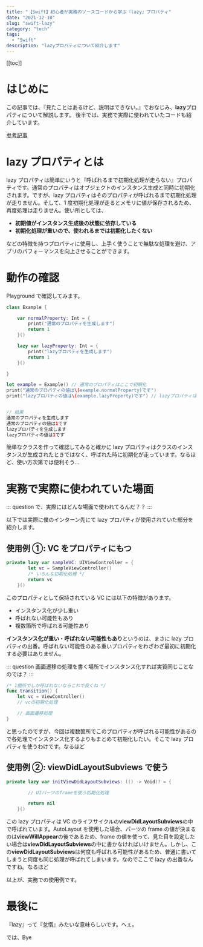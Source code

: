 ```yaml
---
title: "【Swift】初心者が実務のソースコードから学ぶ『lazy』プロパティ"
date: "2021-12-10"
slug: "swift-lazy"
category: "tech"
tags:
  - "Swift"
description: "lazyプロパティについて紹介します"
---
```


[[toc]]

# はじめに

この記事では、『見たことはあるけど、説明はできない。』でおなじみ、**lazy**プロパティについて解説します。
後半では、実務で実際に使われていたコードも紹介しています。

[参考記事](https://qiita.com/shiz/items/782979bd8a539c9d2291)

# lazy プロパティとは

lazy プロパティは簡単にいうと『呼ばれるまで初期化処理が走らない』プロパティです。通常のプロパティはオブジェクトのインスタンス生成と同時に初期化されます。ですが、lazy プロパティはそのプロパティが呼ばれるまで初期化処理が走りません。そして、1 度初期化処理が走るとメモリに値が保存されるため、再度処理は走りません。使い所としては、

- **初期値がインスタンス生成後の状態に依存している**
- **初期化処理が重いので、使われるまでは初期化したくない**

などの特徴を持つプロパティに使用し、上手く使うことで無駄な処理を避け、アプリのパフォーマンスを向上させることができます。

# 動作の確認

Playground で確認してみます。

```swift
class Example {

    var normalProperty: Int = {
        print("通常のプロパティを生成します")
        return 1
    }()

    lazy var lazyProperty: Int = {
        print("lazyプロパティを生成します")
        return 1
    }()

}

let example = Example() // 通常のプロパティはここで初期化
print("通常のプロパティの値は\(example.normalProperty)です")
print("lazyプロパティの値は\(example.lazyProperty)です") // lazyプロパティは呼ばれた時に初めて初期化


// 結果
通常のプロパティを生成します
通常のプロパティの値は1です
lazyプロパティを生成します
lazyプロパティの値は1です
```

簡単なクラスを作って確認してみると確かに lazy プロパティはクラスのインスタンスが生成されたときではなく、呼ばれた時に初期化が走っています。なるほど、使い方次第では便利そう...

# 実務で実際に使われていた場面

::: question
で、実際にはどんな場面で使われてるんだ？？
:::

以下では実際に僕のインターン先にて lazy プロパティが使用されていた部分を紹介します。

## 使用例 ①: VC をプロパティにもつ

```swift
private lazy var sampleVC: UIViewController = {
        let vc = SampleViewController()
        /* いろんな初期化処理 */
        return vc
    }()
```

このプロパティとして保持されている VC には以下の特徴があります。

- インスタンス化が少し重い
- 呼ばれない可能性もあり
- 複数箇所で呼ばれる可能性あり

**インスタンス化が重い・呼ばれない可能性もあり**というのは、まさに lazy プロパティの出番。呼ばれない可能性のある重いプロパティをわざわざ最初に初期化する必要はありません。

::: question
画面遷移の処理を書く場所でインスタンス化すれば実質同じことなのでは？
:::

```swift
/* 1箇所でしか呼ばれないならこれで良くね */
func transition() {
    let vc = ViewController()
    // vcの初期化処理

    // 画面遷移処理
}
```

と思ったのですが、今回は複数箇所でこのプロパティが呼ばれる可能性があるので各処理でインスタンス化するよりもまとめて初期化したい。そこで lazy プロパティを使うわけです。なるほど

## 使用例 ②: viewDidLayoutSubviews で使う

```swift
private lazy var initViewDidLayoutSubviews: (() -> Void)? = {

        // UIパーツのframeを使う初期化処理

        return nil
    }()
```

この lazy プロパティは VC のライフサイクルの**viewDidLayoutSubviews**の中で呼ばれています。AutoLayout を使用した場合、パーツの frame の値が決まるのは**viewWillAppear**の後であるため、frame の値を使って、見た目を設定したい場合は**viewDidLayoutSubviews**の中に書かなければいけません。しかし、この**viewDidLayoutSubviews**は何度も呼ばれる可能性があるため、普通に書いてしまうと何度も同じ処理が呼ばれてしまいます。なのでここで lazy の出番なんですね。なるほど

以上が、実務での使用例です。

# 最後に

『lazy』って『怠惰』みたいな意味らしいです。へぇ。

では、Bye

